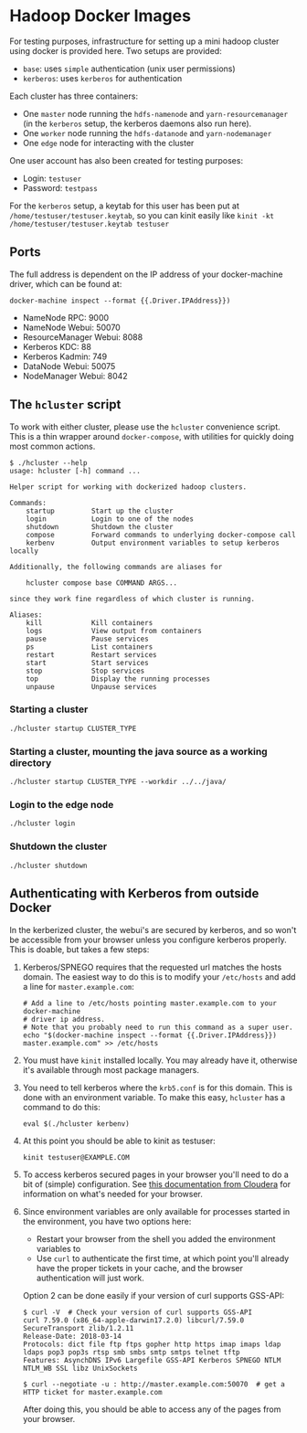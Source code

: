 # Hadoop Docker Images

For testing purposes, infrastructure for setting up a mini hadoop cluster using
docker is provided here. Two setups are provided:

- `base`: uses `simple` authentication (unix user permissions)
- `kerberos`: uses `kerberos` for authentication

Each cluster has three containers:

- One `master` node running the `hdfs-namenode` and `yarn-resourcemanager` (in
  the `kerberos` setup, the kerberos daemons also run here).
- One `worker` node running the `hdfs-datanode` and `yarn-nodemanager`
- One `edge` node for interacting with the cluster

One user account has also been created for testing purposes:

- Login: `testuser`
- Password: `testpass`

For the `kerberos` setup, a keytab for this user has been put at
`/home/testuser/testuser.keytab`, so you can kinit easily like `kinit -kt
/home/testuser/testuser.keytab testuser`

## Ports

The full address is dependent on the IP address of your docker-machine driver,
which can be found at:

```
docker-machine inspect --format {{.Driver.IPAddress}})
```

- NameNode RPC: 9000
- NameNode Webui: 50070
- ResourceManager Webui: 8088
- Kerberos KDC: 88
- Kerberos Kadmin: 749
- DataNode Webui: 50075
- NodeManager Webui: 8042

## The `hcluster` script

To work with either cluster, please use the `hcluster` convenience script. This
is a thin wrapper around `docker-compose`, with utilities for quickly doing
most common actions.

```
$ ./hcluster --help
usage: hcluster [-h] command ...

Helper script for working with dockerized hadoop clusters.

Commands:
    startup         Start up the cluster
    login           Login to one of the nodes
    shutdown        Shutdown the cluster
    compose         Forward commands to underlying docker-compose call
    kerbenv         Output environment variables to setup kerberos locally

Additionally, the following commands are aliases for

    hcluster compose base COMMAND ARGS...

since they work fine regardless of which cluster is running.

Aliases:
    kill            Kill containers
    logs            View output from containers
    pause           Pause services
    ps              List containers
    restart         Restart services
    start           Start services
    stop            Stop services
    top             Display the running processes
    unpause         Unpause services
```

### Starting a cluster

```
./hcluster startup CLUSTER_TYPE
```

### Starting a cluster, mounting the java source as a working directory

```
./hcluster startup CLUSTER_TYPE --workdir ../../java/
```

### Login to the edge node

```
./hcluster login
```

### Shutdown the cluster

```
./hcluster shutdown
```

## Authenticating with Kerberos from outside Docker

In the kerberized cluster, the webui's are secured by kerberos, and so won't be
accessible from your browser unless you configure kerberos properly. This is
doable, but takes a few steps:

1. Kerberos/SPNEGO requires that the requested url matches the hosts domain.
   The easiest way to do this is to modify your `/etc/hosts` and add a line for
   `master.example.com`:

   ```
   # Add a line to /etc/hosts pointing master.example.com to your docker-machine
   # driver ip address.
   # Note that you probably need to run this command as a super user.
   echo "$(docker-machine inspect --format {{.Driver.IPAddress}})  master.example.com" >> /etc/hosts
   ```

2. You must have `kinit` installed locally. You may already have it, otherwise
   it's available through most package managers.

3. You need to tell kerberos where the `krb5.conf` is for this domain. This is
   done with an environment variable. To make this easy, `hcluster` has a
   command to do this:

   ```
   eval $(./hcluster kerbenv)
   ```

4. At this point you should be able to kinit as testuser:

   ```
   kinit testuser@EXAMPLE.COM
   ```

5. To access kerberos secured pages in your browser you'll need to do a bit of
   (simple) configuration. See [this documentation from
   Cloudera](https://www.cloudera.com/documentation/enterprise/5-9-x/topics/cdh_sg_browser_access_kerberos_protected_url.html)
   for information on what's needed for your browser.

6. Since environment variables are only available for processes started in the
   environment, you have two options here:

   - Restart your browser from the shell you added the environment variables to
   - Use `curl` to authenticate the first time, at which point you'll already
     have the proper tickets in your cache, and the browser authentication will
     just work.

   Option 2 can be done easily if your version of curl supports GSS-API:

   ```
   $ curl -V  # Check your version of curl supports GSS-API
   curl 7.59.0 (x86_64-apple-darwin17.2.0) libcurl/7.59.0 SecureTransport zlib/1.2.11
   Release-Date: 2018-03-14
   Protocols: dict file ftp ftps gopher http https imap imaps ldap ldaps pop3 pop3s rtsp smb smbs smtp smtps telnet tftp
   Features: AsynchDNS IPv6 Largefile GSS-API Kerberos SPNEGO NTLM NTLM_WB SSL libz UnixSockets

   $ curl --negotiate -u : http://master.example.com:50070  # get a HTTP ticket for master.example.com
   ```

   After doing this, you should be able to access any of the pages from your
   browser.
